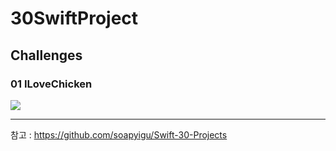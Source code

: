 # 30SwiftProject

## Challenges

### 01 ILoveChicken

<img src = "image\01.mov">











---

참고 : https://github.com/soapyigu/Swift-30-Projects